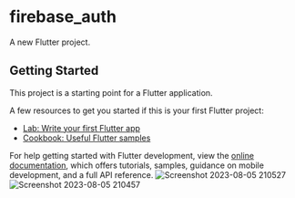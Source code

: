 # firebase_auth

A new Flutter project.

## Getting Started

This project is a starting point for a Flutter application.

A few resources to get you started if this is your first Flutter project:

- [Lab: Write your first Flutter app](https://docs.flutter.dev/get-started/codelab)
- [Cookbook: Useful Flutter samples](https://docs.flutter.dev/cookbook)

For help getting started with Flutter development, view the
[online documentation](https://docs.flutter.dev/), which offers tutorials,
samples, guidance on mobile development, and a full API reference.
![Screenshot 2023-08-05 210527](https://github.com/sahil-banswani/firebase_auth/assets/114501933/c34cf6a7-0e6f-4787-b950-ada5488de764)
![Screenshot 2023-08-05 210457](https://github.com/sahil-banswani/firebase_auth/assets/114501933/2ac0ce0e-4fd9-4e24-b174-877ea64c8b03)
